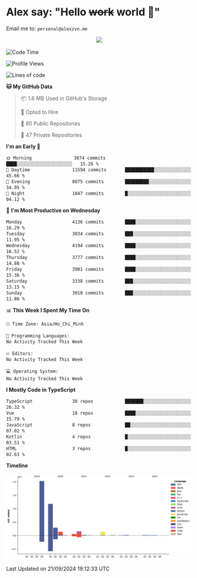# Alex say: "Hello ~~work~~ world 🐾"
Email me to: `personal@alexzvn.me`


<p align=center>
  <a href="https://skillicons.dev">
    <img src="https://skillicons.dev/icons?i=ts,js,php,nodejs,bun,vue,nuxt,react,svelte,tauri,laravel,rust,mongodb,docker,electron,redis,rabbitmq,tailwind,git,cloudflare,elysia,mysql,nginx,rollupjs,sentry,ubuntu,yarn,html,css,vite" />
  </a>
</p>

<!--START_SECTION:waka-->
![Code Time](http://img.shields.io/badge/Code%20Time-1%2C066%20hrs%2055%20mins-blue)

![Profile Views](http://img.shields.io/badge/Profile%20Views-0-blue)

![Lines of code](https://img.shields.io/badge/From%20Hello%20World%20I%27ve%20Written-40.6%20million%20lines%20of%20code-blue)

**🐱 My GitHub Data** 

> 📦 1.6 MB Used in GitHub's Storage 
 > 
> 💼 Opted to Hire
 > 
> 📜 80 Public Repositories 
 > 
> 🔑 47 Private Repositories 
 > 
**I'm an Early 🐤** 

```text
🌞 Morning                3874 commits        ████░░░░░░░░░░░░░░░░░░░░░   15.26 % 
🌆 Daytime                11594 commits       ███████████░░░░░░░░░░░░░░   45.66 % 
🌃 Evening                8875 commits        █████████░░░░░░░░░░░░░░░░   34.95 % 
🌙 Night                  1047 commits        █░░░░░░░░░░░░░░░░░░░░░░░░   04.12 % 
```
📅 **I'm Most Productive on Wednesday** 

```text
Monday                   4136 commits        ████░░░░░░░░░░░░░░░░░░░░░   16.29 % 
Tuesday                  3034 commits        ███░░░░░░░░░░░░░░░░░░░░░░   11.95 % 
Wednesday                4194 commits        ████░░░░░░░░░░░░░░░░░░░░░   16.52 % 
Thursday                 3777 commits        ████░░░░░░░░░░░░░░░░░░░░░   14.88 % 
Friday                   3901 commits        ████░░░░░░░░░░░░░░░░░░░░░   15.36 % 
Saturday                 3338 commits        ███░░░░░░░░░░░░░░░░░░░░░░   13.15 % 
Sunday                   3010 commits        ███░░░░░░░░░░░░░░░░░░░░░░   11.86 % 
```


📊 **This Week I Spent My Time On** 

```text
🕑︎ Time Zone: Asia/Ho_Chi_Minh

💬 Programming Languages: 
No Activity Tracked This Week

🔥 Editors: 
No Activity Tracked This Week

💻 Operating System: 
No Activity Tracked This Week
```

**I Mostly Code in TypeScript** 

```text
TypeScript               30 repos            ███████░░░░░░░░░░░░░░░░░░   26.32 % 
Vue                      18 repos            ████░░░░░░░░░░░░░░░░░░░░░   15.79 % 
JavaScript               8 repos             ██░░░░░░░░░░░░░░░░░░░░░░░   07.02 % 
Kotlin                   4 repos             █░░░░░░░░░░░░░░░░░░░░░░░░   03.51 % 
HTML                     3 repos             █░░░░░░░░░░░░░░░░░░░░░░░░   02.63 % 
```



**Timeline**

![Lines of Code chart](https://raw.githubusercontent.com/alexzvn/alexzvn/main/assets/bar_graph.png)


 Last Updated on 21/09/2024 19:12:33 UTC
<!--END_SECTION:waka-->
